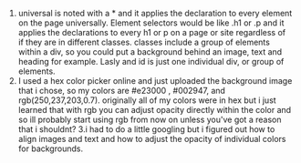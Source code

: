 1. universal is noted with a * and it applies the declaration to every element on the page universally. Element selectors would be like .h1 or .p and it applies the declarations to every h1 or p on a page or site regardless of if they are in different classes. classes include a group of elements within a div, so you could put a background behind an image, text and heading for example. Lasly and id is just one individual div, or group of elements.
2. I used a hex color picker online and just uploaded the background image that i chose, so my colors are #e23000 , #002947, and rgb(250,237,203,0.7). originally all of my colors were in hex but i just learned that with rgb you can adjust opacity directly within the color and so ill probably start using rgb from now on unless you've got a reason that i shouldnt?
3.i had to do a little googling but i figured out how to align images and text and how to adjust the opacity of individual colors for backgrounds.  
